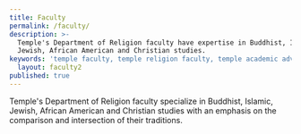 ```yaml
---
title: Faculty
permalink: /faculty/
description: >-
  Temple's Department of Religion faculty have expertise in Buddhist, Islamic,
  Jewish, African American and Christian studies.
keywords: 'temple faculty, temple religion faculty, temple academic advising, Leonard Swidler, temple department of religion'
  layout: faculty2
published: true
---
```

Temple's Department of Religion faculty specialize in Buddhist, Islamic, Jewish, African American and Christian studies with an emphasis on the comparison and intersection of their traditions.
